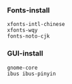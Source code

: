 ### Fonts-install

    xfonts-intl-chinese
    xfonts-wqy
    fonts-noto-cjk
### GUI-install

    gnome-core
    ibus ibus-pinyin
